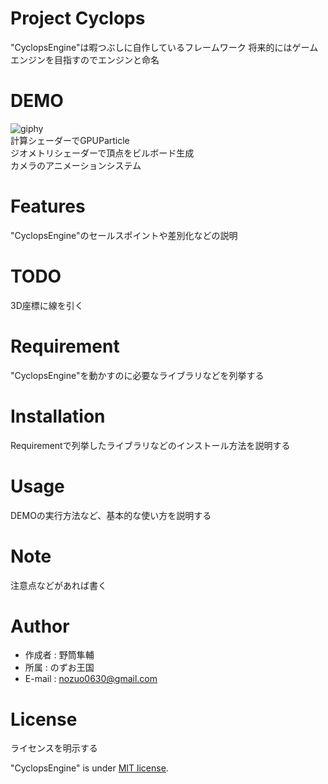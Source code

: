 # Project Cyclops
"CyclopsEngine"は暇つぶしに自作しているフレームワーク
将来的にはゲームエンジンを目指すのでエンジンと命名

# DEMO
![giphy](https://user-images.githubusercontent.com/66367386/171065120-9020a7cf-9bfb-4018-ba8d-1e9bd96cccdc.gif)  
計算シェーダーでGPUParticle  
ジオメトリシェーダーで頂点をビルボード生成  
カメラのアニメーションシステム

# Features
"CyclopsEngine"のセールスポイントや差別化などの説明

# TODO
3D座標に線を引く

# Requirement
"CyclopsEngine"を動かすのに必要なライブラリなどを列挙する

# Installation
Requirementで列挙したライブラリなどのインストール方法を説明する

# Usage
DEMOの実行方法など、基本的な使い方を説明する

# Note
注意点などがあれば書く

# Author
* 作成者  : 野筒隼輔
* 所属    : のずお王国
* E-mail  : nozuo0630@gmail.com

# License
ライセンスを明示する

"CyclopsEngine" is under [MIT license](https://en.wikipedia.org/wiki/MIT_License).
